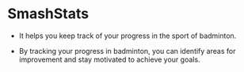 # SmashStats


- It helps you keep track of your progress in the sport of badminton.

- By tracking your progress in badminton, you can identify areas for improvement and stay motivated to achieve your goals.



